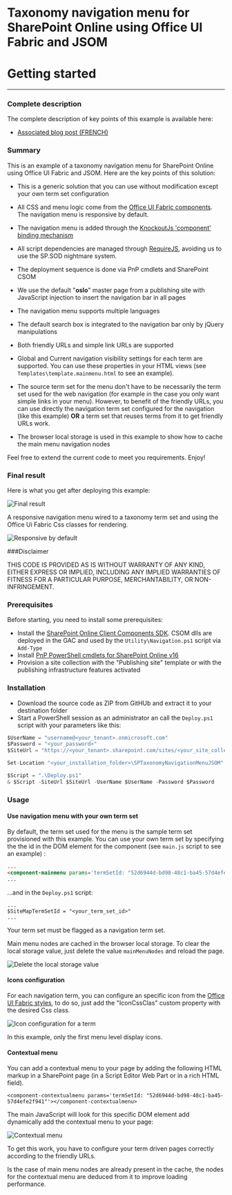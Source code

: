 # Taxonomy navigation menu for SharePoint Online using Office UI Fabric and JSOM

# Getting started

----------

### Complete description

The complete description of key points of this example is available here:

- [Associated blog post (FRENCH)](http://thecollaborationcorner.com/2016/02/09/creer-un-menu-de-navigation-par-taxonomie-pour-sharepoint-online-en-utilisant-jsom-et-office-ui-fabric)

### Summary

This is an example of a taxonomy navigation menu for SharePoint Online using Office UI Fabric and JSOM. Here are the key points of this solution:

- This is a generic solution that you can use without modification except your own term set configuration

- All CSS and menu logic come from the [Office UI Fabric components](http://dev.office.com/fabric/components). The navigation menu is responsive by default.
 
- The navigation menu is added through the [KnockoutJs 'component' binding mechanism](http://knockoutjs.com/documentation/component-binding.html)

- All script dependencies are managed through [RequireJS](http://requirejs.org/), avoiding us to use the SP.SOD nightmare system.

- The deployment sequence is done via PnP cmdlets and SharePoint CSOM

- We use the default "**oslo**" master page from a publishing site with JavaScript injection to insert the navigation bar in all pages

- The navigation menu supports multiple languages

- The default search box is integrated to the navigation bar only by jQuery manipulations

- Both friendly URLs and simple link URLs are supported 

- Global and Current navigation visibility settings for each term are supported. You can use these properties in your HTML views (see `Templates\template.mainmenu.html` to see an example).

- The source term set for the menu don't have to be necessarily the term set used for the web navigation (for example in the case you only want simple links in your menu). However, to benefit of the friendly URLs, you can use directly the navigation term set configured for the navigation (like this example) **OR** a term set that reuses terms from it to get friendly URLs work.

- The browser local storage is used in this example to show how to cache the main menu navigation nodes

Feel free to extend the current code to meet you requirements. Enjoy!

### Final result
Here is what you get after deploying this example:

![Final result](http://thecollaborationcorner.com/wp-content/uploads/2016/02/final_taxonomy_menu.png)

A responsive navigation menu wired to a taxonomy term set and using the Office Ui Fabric Css classes for rendering.

![Responsive by default](http://thecollaborationcorner.com/wp-content/uploads/2016/02/final_taxonomy_menu_responsive.png)

###Disclaimer

THIS CODE IS PROVIDED AS IS WITHOUT WARRANTY OF ANY KIND, EITHER EXPRESS OR IMPLIED, INCLUDING ANY IMPLIED WARRANTIES OF FITNESS FOR A PARTICULAR PURPOSE, MERCHANTABILITY, OR NON-INFRINGEMENT.

### Prerequisites

Before starting, you need to install some prerequisites:

- Install the [SharePoint Online Client Components SDK](https://www.microsoft.com/en-ca/download/details.aspx?id=42038). CSOM dlls are deployed in the GAC and used by the `Utility\Navigation.ps1` script via `Add-Type`
- Install [PnP PowerShell cmdlets for SharePoint Online v16](https://github.com/OfficeDev/PnP-PowerShell/tree/master/Binaries)
- Provision a site collection with the "Publishing site" template or with the publishing infrastructure features activated

### Installation

- Download the source code as ZIP from GitHUb and extract it to your destination folder
- Start a PowerShell session as an administrator an call the `Deploy.ps1` script with your parameters like this:

```csharp
$UserName = "username@<your_tenant>.onmicrosoft.com"
$Password = "<your_password>"
$SiteUrl = "https://<your_tenant>.sharepoint.com/sites/<your_site_collection>"

Set-Location "<your_installation_folder>\SPTaxonomyNavigationMenuJSOM"

$Script = ".\Deploy.ps1" 
& $Script -SiteUrl $SiteUrl -UserName $UserName -Password $Password

```

### Usage

#### Use navigation menu with your own term set

By default, the term set used for the menu is the sample term set provisioned with this example. You can use your own term set by specifying the the id in the DOM element for the component (see `main.js` script to see an example) :

```html
...
<component-mainmenu params='termSetId: "52d6944d-bd98-48c1-ba45-57d4efe2f941"'></component-mainmenu>
...
```

...and in the `Deploy.ps1` script:
```
...
$SiteMapTermSetId = "<your_term_set_id>"
...
```
Your term set must be flagged as a navigation term set.

Main menu nodes are cached in the browser local storage. To clear the local storage value, just delete the value `mainMenuNodes` and reload the page.

![Delete the local storage value](http://thecollaborationcorner.com/wp-content/uploads/2016/02/final_local_storage2.png)

#### Icons configuration

For each navigation term, you can configure an specific icon from the [Office UI Fabric styles](http://dev.office.com/fabric/styles), to do so, just add the "IconCssClas" custom property with the desired Css class. 

![Icon configuration for a term](http://thecollaborationcorner.com/wp-content/uploads/2016/02/icon_configuration.png)

In this example, only the first menu level display icons.

#### Contextual menu

You can add a contextual menu to your page by adding the following HTML markup in a SharePoint page (in a Script Editor Web Part or in a rich HTML field).

`<component-contextualmenu params='termSetId: "52d6944d-bd98-48c1-ba45-57d4efe2f941"'></component-contextualmenu>`

The main JavaScript will look for this specific DOM element add dynamically add the contextual menu to your page:

![Contextual menu](http://thecollaborationcorner.com/wp-content/uploads/2016/02/final_taxonomy_menu_contextual.png)

To get this work, you have to configure your term driven pages correctly according to the friendly URLs.

Is the case of main menu nodes are already present in the cache, the nodes for the contextual menu are deduced from it to improve loading performance.